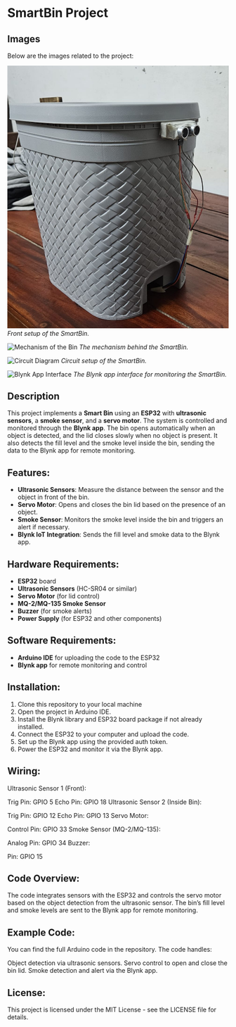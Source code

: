 # SmartBin Project

## Images
Below are the images related to the project:

![Front of the Bin Setup](images/front_of_bin_setup.jpg)
*Front setup of the SmartBin.*

![Mechanism of the Bin](images/mechanism_of_bin.jpg)
*The mechanism behind the SmartBin.*

![Circuit Diagram](images/circuit_pic_of_bin_inside.jpg)
*Circuit setup of the SmartBin.*

![Blynk App Interface](images/blynk_app_interface.jpg)
*The Blynk app interface for monitoring the SmartBin.*

## Description
This project implements a **Smart Bin** using an **ESP32** with **ultrasonic sensors**, a **smoke sensor**, and a **servo motor**. The system is controlled and monitored through the **Blynk app**. The bin opens automatically when an object is detected, and the lid closes slowly when no object is present. It also detects the fill level and the smoke level inside the bin, sending the data to the Blynk app for remote monitoring.

## Features:
- **Ultrasonic Sensors**: Measure the distance between the sensor and the object in front of the bin.
- **Servo Motor**: Opens and closes the bin lid based on the presence of an object.
- **Smoke Sensor**: Monitors the smoke level inside the bin and triggers an alert if necessary.
- **Blynk IoT Integration**: Sends the fill level and smoke data to the Blynk app.

## Hardware Requirements:
- **ESP32** board
- **Ultrasonic Sensors** (HC-SR04 or similar)
- **Servo Motor** (for lid control)
- **MQ-2/MQ-135 Smoke Sensor**
- **Buzzer** (for smoke alerts)
- **Power Supply** (for ESP32 and other components)

## Software Requirements:
- **Arduino IDE** for uploading the code to the ESP32
- **Blynk app** for remote monitoring and control

## Installation:
1. Clone this repository to your local machine
2. Open the project in Arduino IDE.
3. Install the Blynk library and ESP32 board package if not already installed.
4. Connect the ESP32 to your computer and upload the code.
5. Set up the Blynk app using the provided auth token.
6. Power the ESP32 and monitor it via the Blynk app.

## Wiring:
Ultrasonic Sensor 1 (Front):

Trig Pin: GPIO 5
Echo Pin: GPIO 18
Ultrasonic Sensor 2 (Inside Bin):

Trig Pin: GPIO 12
Echo Pin: GPIO 13
Servo Motor:

Control Pin: GPIO 33
Smoke Sensor (MQ-2/MQ-135):

Analog Pin: GPIO 34
Buzzer:

Pin: GPIO 15

## Code Overview:
The code integrates sensors with the ESP32 and controls the servo motor based on the object detection from the ultrasonic sensor. The bin’s fill level and smoke levels are sent to the Blynk app for remote monitoring.

## Example Code:
You can find the full Arduino code in the repository. The code handles:

Object detection via ultrasonic sensors.
Servo control to open and close the bin lid.
Smoke detection and alert via the Blynk app.

## License:
This project is licensed under the MIT License - see the LICENSE file for details.
